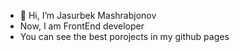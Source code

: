 - 👋 Hi, I’m Jasurbek Mashrabjonov
- Now, I am FrontEnd developer
- You can see the best porojects in my github pages
<!---
JasurbekMashrabjonov/JasurbekMashrabjonov is a ✨ special ✨ repository because its `README.md` (this file) appears on your GitHub profile.
You can click the Preview link to take a look at your changes.
--->
